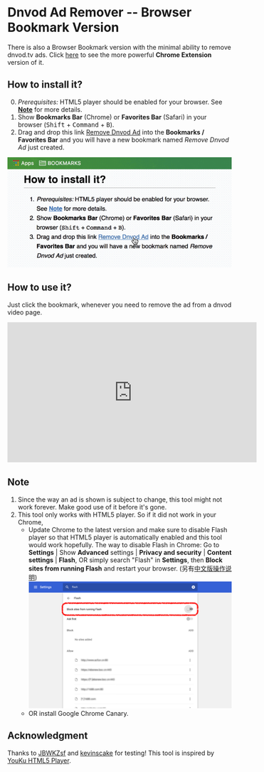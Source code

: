 # Dnvod Ad Remover -- Browser Bookmark Version

There is also a Browser Bookmark version with the minimal ability to remove dnvod.tv ads. Click [here](index.html) to see the more powerful **Chrome Extension** version of it.

## How to install it?

0. *Prerequisites:* HTML5 player should be enabled for your browser. See **[Note](#Note)** for more details. 
1. Show **Bookmarks Bar** (Chrome) or **Favorites Bar** (Safari) in your browser (<kbd>Shift</kbd> + <kbd>Command</kbd> + <kbd>B</kbd>).
2. Drag and drop this link <a href="javascript:(function(){var p=document.getElementById('video').getElementsByTagName('video')[0];p.play();document.getElementsByClassName('HTML5-only')[0].removeChild(document.getElementsByClassName('ads-control')[0]);})();">Remove Dnvod Ad</a> into the **Bookmarks / Favorites Bar** and you will have a new bookmark named *Remove Dnvod Ad* just created.

![](assets/install.gif)

## How to use it?

Just click the bookmark, whenever you need to remove the ad from a dnvod video page.

<iframe width="560" height="315" src="https://www.youtube.com/embed/fHzvfbwpcxU?rel=0" frameborder="0" allowfullscreen></iframe>

<a name="Note"></a>

## Note

1. Since the way an ad is shown is subject to change, this tool might not work forever. Make good use of it before it's gone.
2. This tool only works with HTML5 player. So if it did not work in your Chrome,
	- Update Chrome to the latest version and make sure to disable Flash player so that HTML5 player is automatically enabled and this tool would work hopefully. The way to disable Flash in Chrome: Go to **Settings** | Show **Advanced** settings | **Privacy and security** | **Content settings** | **Flash**, OR simply search "Flash" in **Settings**, then **Block sites from running Flash** and restart your browser. (另有[中文版操作说明](https://augustusz.github.io/Dnvod-Ad-Remover/block-flash.html))
		![](assets/block-flash.png)
	- OR install Google Chrome Canary.

## Acknowledgment

Thanks to [JBWKZsf](https://github.com/JBWKZsf) and [kevinscake](https://github.com/kevinscake) for testing!
This tool is inspired by [YouKu HTML5 Player](http://zythum.free.bg/youkuhtml5playerbookmark/). 
